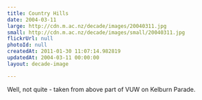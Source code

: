 ```yaml
---
title: Country Hills
date: 2004-03-11
large: http://cdn.m.ac.nz/decade/images/20040311.jpg
small: http://cdn.m.ac.nz/decade/images/small/20040311.jpg
flickrUrl: null
photoId: null
createdAt: 2011-01-30 11:07:14.982819
updatedAt: 2004-03-11 00:00:00
layout: decade-image

---
```

Well, not quite - taken from above part of VUW on Kelburn Parade.
